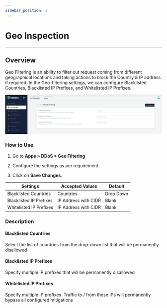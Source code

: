 ```yaml
---
sidebar_position: 2
---
```


# Geo Inspection

---

## Overview

Geo Filtering is an ability to filter out request coming from different geographical locations and taking actions to block the Country & IP address if required. In the Geo-filtering settings, we can configure Blacklisted Countries, Blacklisted IP Prefixes, and Whitelisted IP Prefixes.

![geo_filtering](/img/ddos/v2/geofiltering.png)

### How to Use

1. Go to **Apps > DDoS > Geo Filtering**

2. Configure the settings as per requirement.

3. Click on **Save Changes**.

| Settings                | Accepted Values      | Default   |
|-------------------------|----------------------|-----------|
| Blacklisted Countries   | Countries            | Drop Down |
| Blacklisted IP Prefixes | IP Address with CIDR | Blank     |
| Whitelisted IP Prefixes | IP Address with CIDR | Blank     |

### Description

#### Blacklisted Countries

Select the list of countries from the drop-down list that will be permanently disallowed

#### Blacklisted IP Prefixes

Specify multiple IP prefixes that will be permanently disallowed

#### Whitelisted IP Prefixes

Specify multiple IP prefixes. Traffic to / from these IPs will permanently bypass all configured mitigations